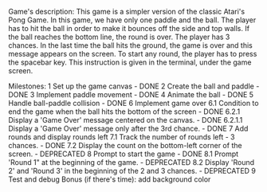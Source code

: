 Game's description: This game is a simpler version of the classic Atari's Pong Game. In this game, we have only one paddle and the ball. The player has to hit the ball in order to make it bounces off the side and top walls. If the ball reaches the bottom line, the round is over. The player has 3 chances. In the last time the ball hits the ground, the game is over and this message appears on the screen. To start any round, the player has to press the spacebar key. This instruction is given in the terminal, under the game screen.



Milestones:
1 Set up the game canvas - DONE
2 Create the ball and paddle - DONE
3 Implement paddle movement - DONE
4 Animate the ball - DONE
5 Handle ball-paddle collision - DONE
6 Implement game over
    6.1 Condition to end the game when the ball hits the bottom of the screen - DONE
    6.2.1 Display a 'Game Over' message centered on the canvas. - DONE
        6.2.1.1 Display a 'Game Over' message only after the 3rd chance. - DONE
7 Add rounds and display rounds left
    7.1 Track the number of rounds left - 3 chances. - DONE
    7.2 Display the count on the bottom-left corner of the screen. - DEPRECATED
8 Prompt to start the game - DONE
    8.1 Prompt 'Round 1" at the beginning of the game. - DEPRECATED
    8.2 Display 'Round 2' and 'Round 3' in the beginning of the 2 and 3 chances. - DEPRECATED
9 Test and debug
Bonus (if there's time): add background color